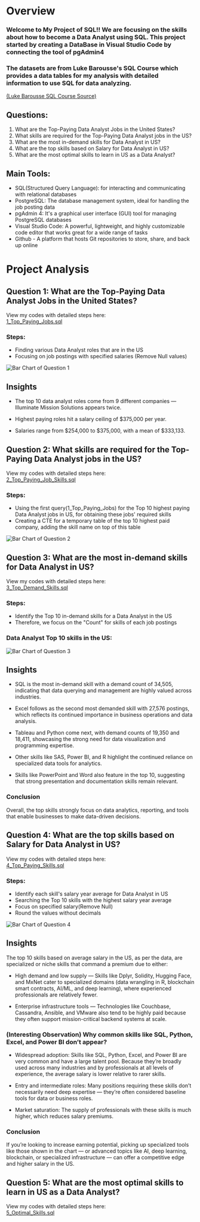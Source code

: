 # Overview
### Welcome to My Project of SQL!! We are focusing on the skills about how to become a Data Analyst using SQL. This project started by creating a DataBase in Visual Studio Code by connecting the tool of pgAdmin4  
### The datasets are from Luke Barousse's SQL Course which provides a data tables for my analysis with detailed information to use SQL for data analyzing. 
[(Luke Barousse SQL Course Source)](https://github.com/lukebarousse/SQL_Project_Data_Job_Analysis)

## Questions:  
1. What are the Top-Paying Data Analyst Jobs in the United States?
2. What skills are required for the Top-Paying Data Analyst jobs in the US?
3. What are the most in-demand skills for Data Analyst in US?
4. What are the top skills based on Salary for Data Analyst in US?
5. What are the most optimal skills to learn in US as a Data Analyst?

## Main Tools:
- SQL(Structured Query Language): for interacting and communicating with relational databases
- PostgreSQL: The database management system, ideal for handling the job posting data
-  pgAdmin 4: It's a graphical user interface (GUI) tool for managing PostgreSQL databases
- Visual Studio Code: A powerful, lightweight, and highly customizable code editor that works great for a wide range of tasks
- Github - A platform that hosts Git repositories to store, share, and back up online

# Project Analysis
## Question 1: What are the Top-Paying Data Analyst Jobs in the United States?
View my codes with detailed steps here:  
[1_Top_Paying_Jobs.sql](Project_SQL\1_Top_Paying_Jobs.sql)
### Steps:
- Finding various Data Analyst roles that are in the US
- Focusing on job postings with specified salaries (Remove Null values)  

![Bar Chart of Question 1](Project_SQL/picture_1.PNG)

## Insights  
- The top 10 data analyst roles come from 9 different companies — Illuminate Mission Solutions appears twice.

- Highest paying roles hit a salary ceiling of $375,000 per year.

- Salaries range from $254,000 to $375,000, with a mean of $333,133.

## Question 2: What skills are required for the Top-Paying Data Analyst jobs in the US?  
View my codes with detailed steps here:  
[2_Top_Paying_Job_Skills.sql](Project_SQL\2_Top_Paying_Job_Skills.sql)
### Steps:  
- Using the first query(1_Top_Paying_Jobs) for the Top 10 highest paying Data Analyst jobs in US, for obtaining these jobs' required skills
- Creating a CTE for a temporary table of the top 10 highest paid company, adding the skill name on top of this table
  
![Bar Chart of Question 2](Project_SQL/picture_2.PNG)



## Question 3: What are the most in-demand skills for Data Analyst in US?
View my codes with detailed steps here:  
[3_Top_Demand_Skills.sql](Project_SQL\3_Top_Demand_Skills.sql)
### Steps:
- Identify the Top 10 in-demand skills for a Data Analyst in the US
- Therefore, we focus on the "Count" for skills of each job postings
### Data Analyst Top 10 skills in the US:
![Bar Chart of Question 3](Project_SQL/picture_3.PNG)
## Insights
- SQL is the most in-demand skill with a demand count of 34,505, indicating that data querying and management are highly valued across industries.

- Excel follows as the second most demanded skill with 27,576 postings, which reflects its continued importance in business operations and data analysis.

- Tableau and Python come next, with demand counts of 19,350 and 18,411, showcasing the strong need for data visualization and programming expertise.

- Other skills like SAS, Power BI, and R highlight the continued reliance on specialized data tools for analytics.

- Skills like PowerPoint and Word also feature in the top 10, suggesting that strong presentation and documentation skills remain relevant.
### Conclusion
Overall, the top skills strongly focus on data analytics, reporting, and tools that enable businesses to make data-driven decisions.


## Question 4: What are the top skills based on Salary for Data Analyst in US?
View my codes with detailed steps here:  
[4_Top_Paying_Skills.sql](Project_SQL\4_Top_Paying_Skills.sql)
### Steps:
- Identify each skill's salary year average for Data Analyst in US
- Searching the Top 10 skills with the highest salary year average
- Focus on specified salary(Remove Null)
- Round the values without decimals
  

![Bar Chart of Question 4](Project_SQL/picture_4.PNG)

## Insights
The top 10 skills based on average salary in the US, as per the data, are specialized or niche skills that command a premium due to either:

- High demand and low supply — Skills like Dplyr, Solidity, Hugging Face, and MxNet cater to specialized domains (data wrangling in R, blockchain smart contracts, AI/ML, and deep learning), where experienced professionals are relatively fewer.

- Enterprise infrastructure tools — Technologies like Couchbase, Cassandra, Ansible, and VMware also tend to be highly paid because they often support mission-critical backend systems at scale.

### (Interesting Observation) Why common skills like SQL, Python, Excel, and Power BI don’t appear?

- Widespread adoption: Skills like SQL, Python, Excel, and Power BI are very common and have a large talent pool. Because they’re broadly used across many industries and by professionals at all levels of experience, the average salary is lower relative to rarer skills.

- Entry and intermediate roles: Many positions requiring these skills don’t necessarily need deep expertise — they’re often considered baseline tools for data or business roles.

- Market saturation: The supply of professionals with these skills is much higher, which reduces salary premiums.
### Conclusion
If you’re looking to increase earning potential, picking up specialized tools like those shown in the chart — or advanced topics like AI, deep learning, blockchain, or specialized infrastructure — can offer a competitive edge and higher salary in the US.

## Question 5: What are the most optimal skills to learn in US as a Data Analyst?
View my codes with detailed steps here:  
[5_Optimal_Skills.sql](Project_SQL\5_Optimal_Skills.sql)